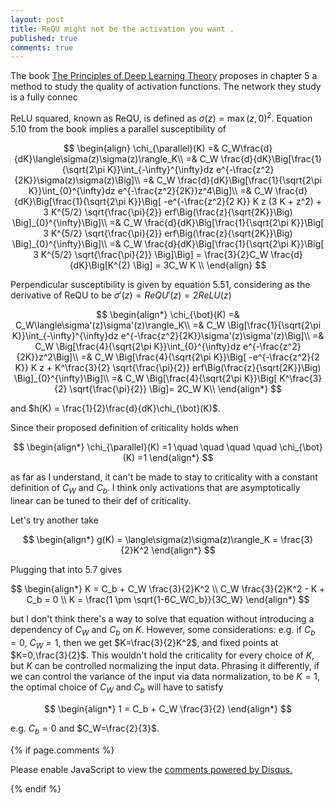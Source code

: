 ```yaml
---
layout: post
title: ReQU might not be the activation you want .
published: true
comments: true
---
```


The book [The Principles of Deep Learning Theory](https://arxiv.org/pdf/2106.10165.pdf) proposes 
in chapter 5 a method to study the quality of activation functions. The network they study is
a fully connec

ReLU squared, known as ReQU, is defined as $\sigma(z) = \max (z, 0)^2$. Equation 5.10 from the book implies a parallel susceptibility of

$$
\begin{align}
    \chi_{\parallel}(K) =& C_W\frac{d}{dK}\langle\sigma(z)\sigma(z)\rangle_K\\
    =& C_W \frac{d}{dK}\Big[\frac{1}{\sqrt{2\pi K}}\int_{-\infty}^{\infty}dz e^{-\frac{z^2}{2K}}\sigma(z)\sigma(z)\Big]\\
    =& C_W \frac{d}{dK}\Big[\frac{1}{\sqrt{2\pi K}}\int_{0}^{\infty}dz e^{-\frac{z^2}{2K}}z^4\Big]\\
    =& C_W \frac{d}{dK}\Big[\frac{1}{\sqrt{2\pi K}}\Big[
    -e^{-\frac{z^2}{2 K}} K z (3 K + z^2) + 3 K^{5/2} \sqrt{\frac{\pi}{2}} erf\Big(\frac{z}{\sqrt{2K}}\Big)
    \Big]_{0}^{\infty}\Big]\\
    =& C_W \frac{d}{dK}\Big[\frac{1}{\sqrt{2\pi K}}\Big[
    3 K^{5/2} \sqrt{\frac{\pi}{2}} erf\Big(\frac{z}{\sqrt{2K}}\Big)
    \Big]_{0}^{\infty}\Big]\\
    =& C_W \frac{d}{dK}\Big[\frac{1}{\sqrt{2\pi K}}\Big[
    3 K^{5/2} \sqrt{\frac{\pi}{2}}
    \Big]\Big] = 
    \frac{3}{2}C_W \frac{d}{dK}\Big[K^{2} \Big] = 3C_W K \\
\end{align}
$$


Perpendicular susceptibility is given by equation 5.51, considering as the derivative of ReQU to be $\sigma'(z) = ReQU'(z) = 2ReLU(z)$


$$
\begin{align*}
    \chi_{\bot}(K) =& C_W\langle\sigma'(z)\sigma'(z)\rangle_K\\
    =& C_W \Big[\frac{1}{\sqrt{2\pi K}}\int_{-\infty}^{\infty}dz e^{-\frac{z^2}{2K}}\sigma'(z)\sigma'(z)\Big]\\
    =& C_W \Big[\frac{4}{\sqrt{2\pi K}}\int_{0}^{\infty}dz e^{-\frac{z^2}{2K}}z^2\Big]\\
    =& C_W \Big[\frac{4}{\sqrt{2\pi K}}\Big[
    -e^{-\frac{z^2}{2 K}} K z + K^\frac{3}{2} \sqrt{\frac{\pi}{2}} erf\Big(\frac{z}{\sqrt{2K}}\Big)
    \Big]_{0}^{\infty}\Big]\\
    =& C_W \Big[\frac{4}{\sqrt{2\pi K}}\Big[
    K^\frac{3}{2} \sqrt{\frac{\pi}{2}} \Big]= 2C_W 
    K\\
\end{align*}
$$

and $h(K) = \frac{1}{2}\frac{d}{dK}\chi_{\bot}(K)$.


Since their proposed definition of criticality holds when

$$
\begin{align*}
    \chi_{\parallel}(K) =1 \quad \quad \quad \quad \chi_{\bot}(K) =1
\end{align*}
$$

as far as I understand, it can't be made to stay to criticality with a constant definition of $C_W$ and $C_b$. I think only activations that are asymptotically linear can be tuned to their def of criticality.

Let's try another take

$$
\begin{align*}
    g(K) = \langle\sigma(z)\sigma(z)\rangle_K = \frac{3}{2}K^2
\end{align*}
$$

Plugging that into 5.7 gives

$$
\begin{align*}
    K = C_b + C_W \frac{3}{2}K^2 \\
    C_W \frac{3}{2}K^2 - K + C_b = 0 \\
    K = \frac{1 \pm \sqrt{1-6C_WC_b}}{3C_W}
\end{align*}
$$

but I don't think there's a way to solve that equation without introducing a dependency of $C_W$ and $C_b$ on $K$. However, some considerations: e.g. if $C_b=0$, $C_W=1$, then we get $K=\frac{3}{2}K^2$, and fixed points at $K=0,\frac{3}{2}$. This wouldn't hold the criticality for every choice of $K$, but $K$ can be controlled normalizing the input data. Phrasing it differently, if we can control the variance of the input via data normalization, to be $K=1$, the optimal choice of $C_W$ and $C_b$ will have to satisfy

$$
\begin{align*}
    1 = C_b + C_W \frac{3}{2}
\end{align*}
$$

e.g. $C_b=0$ and $C_W=\frac{2}{3}$.




{% if page.comments %} 



<div id="disqus_thread"></div>
<script>

/**
*  RECOMMENDED CONFIGURATION VARIABLES: EDIT AND UNCOMMENT THE SECTION BELOW TO INSERT DYNAMIC VALUES FROM YOUR PLATFORM OR CMS.
*  LEARN WHY DEFINING THESE VARIABLES IS IMPORTANT: https://disqus.com/admin/universalcode/#configuration-variables*/
/*
var disqus_config = function () {
this.page.url = PAGE_URL;  // Replace PAGE_URL with your page's canonical URL variable
this.page.identifier = PAGE_IDENTIFIER; // Replace PAGE_IDENTIFIER with your page's unique identifier variable
};
*/
(function() { // DON'T EDIT BELOW THIS LINE
var d = document, s = d.createElement('script');
s.src = 'https://https-lucehe-github-io.disqus.com/embed.js';
s.setAttribute('data-timestamp', +new Date());
(d.head || d.body).appendChild(s);
})();
</script>
<noscript>Please enable JavaScript to view the <a href="https://disqus.com/?ref_noscript">comments powered by Disqus.</a></noscript>



{% endif %}
